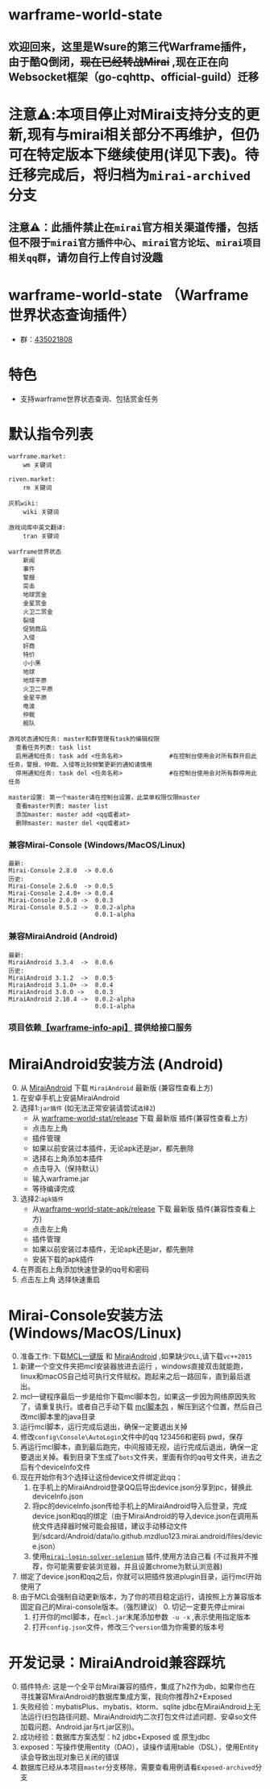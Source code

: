 # warframe-world-state 
## 欢迎回来，这里是Wsure的第三代Warframe插件，由于酷Q倒闭，~~现在已经转战Mirai~~ ,现在正在向Websocket框架（go-cqhttp、official-guild）迁移
# 注意⚠️:本项目停止对Mirai支持分支的更新,现有与mirai相关部分不再维护，但仍可在特定版本下继续使用(详见下表)。待迁移完成后，将归档为`mirai-archived`分支
### 
      
## 注意⚠️：此插件禁止在`mirai`官方相关渠道传播，包括但不限于`mirai官方插件中心`、`mirai官方论坛`、`mirai项目相关qq群`，请勿自行上传自讨没趣

# warframe-world-state （Warframe世界状态查询插件）
- 群：[435021808](https://jq.qq.com/?_wv=1027&k=rGrjxfv0)
# 特色
- 支持warframe世界状态查询、包括赏金任务
# 默认指令列表
    warframe.market: 
        wm 关键词
        
    riven.market: 
        rm 关键词
        
    灰机wiki: 
        wiki 关键词

    游戏词库中英文翻译: 
        tran 关键词

    warframe世界状态
        新闻
        事件
        警报
        突击
        地球赏金
        金星赏金
        火卫二赏金
        裂缝
        促销商品
        入侵
        奸商
        特价
        小小黑
        地球
        地球平原
        火卫二平原
        金星平原
        电波
        仲裁
        舰队
    
    游戏状态通知任务: master和群管理有task的编辑权限
      查看任务列表: task list
      启用通知任务: task add <任务名称>             #在控制台使用会对所有群开启此任务，警报、仲裁、入侵等比较频繁更新的通知请慎用
      停用通知任务: task del <任务名称>             #在控制台使用会对所有群停用此任务

    master设置: 第一个master请在控制台设置，此菜单权限仅限master
      查看master列表: master list
      添加master: master add <qq或者at>
      删除master: master del <qq或者at>
### 兼容Mirai-Console (Windows/MacOS/Linux)
    最新:
    Mirai-Console 2.8.0  -> 0.0.6
    历史:
    Mirai-Console 2.6.0  -> 0.0.5
    Mirai-Console 2.4.0+ -> 0.0.4
    Mirai-Console 2.0.0 ->  0.0.3 
    Mirai-Console 0.5.2 ->  0.0.2-alpha
                            0.0.1-alpha
### 兼容MiraiAndroid (Android)
    最新: 
    MiraiAndroid 3.3.4  ->  0.0.6
    历史:
    MiraiAndroid 3.1.2  ->  0.0.5
    MiraiAndroid 3.1.0+ ->  0.0.4
    MiraiAndroid 3.0.0 ->   0.0.3
    MiraiAndroid 2.10.4 ->  0.0.2-alpha
                            0.0.1-alpha
### 项目依赖[【warframe-info-api】](https://github.com/WsureDev/warframe-info-api) 提供给接口服务

# MiraiAndroid安装方法 (Android)
0. 从 [MiraiAndroid](https://github.com/mzdluo123/MiraiAndroid/releases) 下载 `MiraiAndroid` 最新版 (兼容性查看上方)
1. 在安卓手机上安装MiraiAndroid
2. 选择1:`jar插件` (如无法正常安装请尝试`选择2`)
    - 从 [warframe-world-stat/release](https://github.com/WsureDev/warframe-world-state/releases) 下载 最新版 插件(兼容性查看上方)
    - 点击左上角 
    - 插件管理
    - 如果以前安装过本插件，无论apk还是jar，都先删除
    - 选择右上角添加本插件 
    - 点击导入（保持默认）
    - 输入warframe.jar
    - 等待编译完成
3. 选择2:`apk插件`
    - 从[warframe-world-state-apk/release](https://github.com/WsureDev/warframe-world-state-apk/releases) 下载 最新版 插件(兼容性查看上方)
    - 点击左上角
    - 插件管理
    - 如果以前安装过本插件，无论apk还是jar，都先删除    
    - 安装下载的apk插件
4. 在界面右上角添加快速登录的qq号和密码
5. 点击左上角 选择快速重启
# Mirai-Console安装方法 (Windows/MacOS/Linux)
0. 准备工作: 下载[MCL一键版](https://github.com/iTXTech/mcl-installer/releases) 和  [MiraiAndroid](https://github.com/mzdluo123/MiraiAndroid/releases) ,如果缺少`DLL`,请下载`vc++2015` 
1. 新建一个空文件夹把mcl安装器放进去运行 ，windows直接双击就能跑，linux和macOS自己给可执行文件赋权。跑起来之后一路回车，直到最后退出。
2. mcl一键程序最后一步是给你下载mcl脚本包，如果这一步因为网络原因失败了，请重复执行。或者自己手动下载 [mcl脚本包](https://github.com/iTXTech/mirai-console-loader/releases) ，解压到这个位置，然后自己改mcl脚本里的java目录
3. 运行mcl脚本，运行完成后退出，确保一定要退出关掉
4. 修改`config\Console\AutoLogin`文件中的qq 123456和密码 pwd，保存
5. 再运行mcl脚本，直到最后跑完，中间报错无视，运行完成后退出，确保一定要退出关掉。看到目录下生成了`bots`文件夹，里面有你的qq号文件夹，进去之后有个deviceInfo文件
6. 现在开始你有3个选择让这份device文件绑定此qq：
   1. 在手机上的MiraiAndroid登录QQ后导出device.json分享到pc，替换此deviceInfo.json
   2. 将pc的deviceInfo.json传给手机上的MiraiAndroid导入后登录，完成device.json和qq的绑定（由于MiraiAndroid的导入device.json在调用系统文件选择器时候可能会报错，建议手动移动文件到/sdcard/Android/data/io.github.mzdluo123.mirai.android/files/device.json）
   3. 使用[`mirai-login-solver-selenium`](https://github.com/project-mirai/mirai-login-solver-selenium) 插件,使用方法自己看 (不过我并不推荐，你可能需要安装浏览器，并且设置chrome为默认浏览器)
7. 绑定了device.json和qq之后，你就可以把插件放进plugin目录，运行mcl开始使用了
8. 由于MCL会强制自动更新版本，为了你的项目稳定运行，请按照上方兼容版本固定自己的Mirai-console版本。（强烈建议）
   0. 切记一定要先停止mirai
   1. 打开你的mcl脚本，在`mcl.jar`末尾添加参数` -u -x` ,表示使用指定版本
   2. 打开`config.json`文件，修改三个`version`值为你需要的版本号

# 开发记录：MiraiAndroid兼容踩坑
0. 插件特点: 这是一个全平台Mirai兼容的插件，集成了h2作为db，如果你也在寻找兼容MiraiAndroid的数据库集成方案，我向你推荐h2+Exposed
1. 失败经验：mybatisPlus、mybatis、ktorm、sqlite jdbc在MiraiAndroid上无法运行(扫包路径问题、MiraiAndroid内二次打包文件过滤问题、安卓so文件加载问题、Android.jar与rt.jar区别)。
2. 成功经验：数据库方案选型：h2 jdbc+Exposed 或 原生jdbc
3. exposed：写操作使用entity（DAO），读操作请用table（DSL），使用Entity读会导致出现对象已关闭的错误
4. 数据库已经从本项目`master`分支移除，需要查看用例请看`Exposed-archived`分支
